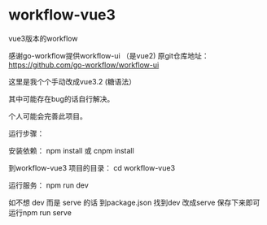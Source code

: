 # workflow-vue3
vue3版本的workflow

感谢go-workflow提供workflow-ui （是vue2)
原git仓库地址：https://github.com/go-workflow/workflow-ui

这里是我个个手动改成vue3.2 (糖语法）

其中可能存在bug的话自行解决。

个人可能会完善此项目。

运行步骤：

安装依赖：
npm install 
或
cnpm install

到workflow-vue3 项目的目录：
cd workflow-vue3

运行服务：
npm run dev

如不想 dev 而是 serve 的话 
到package.json 
找到dev 改成serve 
保存下来即可 运行npm run serve 

